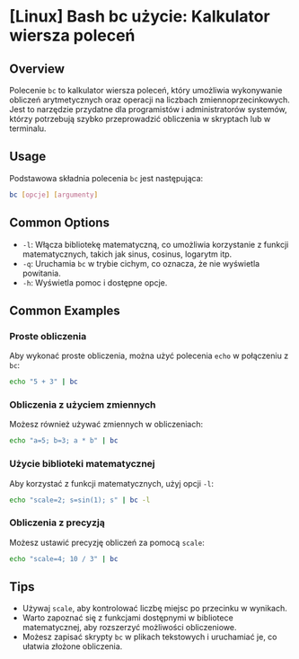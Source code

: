 # [Linux] Bash bc użycie: Kalkulator wiersza poleceń

## Overview
Polecenie `bc` to kalkulator wiersza poleceń, który umożliwia wykonywanie obliczeń arytmetycznych oraz operacji na liczbach zmiennoprzecinkowych. Jest to narzędzie przydatne dla programistów i administratorów systemów, którzy potrzebują szybko przeprowadzić obliczenia w skryptach lub w terminalu.

## Usage
Podstawowa składnia polecenia `bc` jest następująca:

```bash
bc [opcje] [argumenty]
```

## Common Options
- `-l`: Włącza bibliotekę matematyczną, co umożliwia korzystanie z funkcji matematycznych, takich jak sinus, cosinus, logarytm itp.
- `-q`: Uruchamia `bc` w trybie cichym, co oznacza, że nie wyświetla powitania.
- `-h`: Wyświetla pomoc i dostępne opcje.

## Common Examples
### Proste obliczenia
Aby wykonać proste obliczenia, można użyć polecenia `echo` w połączeniu z `bc`:

```bash
echo "5 + 3" | bc
```

### Obliczenia z użyciem zmiennych
Możesz również używać zmiennych w obliczeniach:

```bash
echo "a=5; b=3; a * b" | bc
```

### Użycie biblioteki matematycznej
Aby korzystać z funkcji matematycznych, użyj opcji `-l`:

```bash
echo "scale=2; s=sin(1); s" | bc -l
```

### Obliczenia z precyzją
Możesz ustawić precyzję obliczeń za pomocą `scale`:

```bash
echo "scale=4; 10 / 3" | bc
```

## Tips
- Używaj `scale`, aby kontrolować liczbę miejsc po przecinku w wynikach.
- Warto zapoznać się z funkcjami dostępnymi w bibliotece matematycznej, aby rozszerzyć możliwości obliczeniowe.
- Możesz zapisać skrypty `bc` w plikach tekstowych i uruchamiać je, co ułatwia złożone obliczenia.